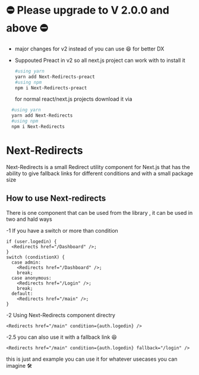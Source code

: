 # ⛔️ Please upgrade to V 2.0.0 and above ⛔️

- major changes for v2 instead of <NextRedirects/> you can use <Redirects/> 😆 for better DX

- Suppouted Preact in v2 so all next.js project can work with
  to install it
  ```zsh
  #using yarn
  yarn add Next-Redirects-preact
  #using npm
  npm i Next-Redirects-preact
  ```
  for normal react/next.js projects download it via

```zsh
  #using yarn
  yarn add Next-Redirects
  #using npm
  npm i Next-Redirects
```

# Next-Redirects

Next-Redirects is a small Redirect utility component for Next.js that has the ability to give fallback links for different conditions and with a small package size

## How to use Next-redirects

There is one component that can be used from the library , it can be used in two and hald ways

-1 If you have a switch or more than condition

```tsx
if (user.logedin) {
  <Redirects href="/Dashboard" />;
}
switch (condistionX) {
  case admin:
    <Redirects href="/Dashboard" />;
    break;
  case anonymous:
    <Redirects href="/Login" />;
    break;
  default:
    <Redirects href="/main" />;
}
```

-2 Using Next-Redirects component directry

```tsx
<Redirects href="/main" condition={auth.logedin} />
```

-2.5 you can also use it with a fallback link 😆

```tsx
<Redirects href="/main" condition={auth.logedin} fallback="/login" />
```

this is just and example you can use it for whatever usecases you can imagine 🛠
